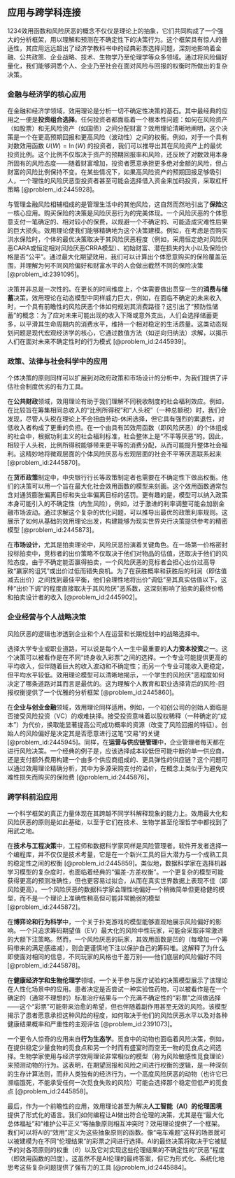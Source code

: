## 应用与跨学科连接

1234效用函数和风险厌恶的概念不仅仅是理论上的抽象，它们共同构成了一个强大的分析框架，用以理解和预测在不确定性下的决策行为。这个框架具有惊人的普适性，其应用远远超出了经济学教科书中的经典彩票选择问题，深刻地影响着金融、公共政策、企业战略、技术、生物学乃至伦理学等众多领域。通过将风险偏好量化，我们能够洞悉个人、企业乃至社会在面对风险与回报的权衡时所做出的复杂决策。

### 金融与经济学的核心应用

在金融和经济学领域，效用理论是分析一切不确定性决策的基石。其中最经典的应用之一便是**投资组合选择**。任何投资者都面临着一个根本性问题：如何在风险资产（如股票）和无风险资产（如国债）之间分配财富？效用理论清晰地阐明，这个决策是一个在更高预期回报和更高风险（波动性）之间的权衡。例如，对于一个具有对数效用函数 $U(W) = \ln(W)$ 的投资者，我们可以推导出其在风险资产上的最优投资比例。这个比例不仅取决于资产的预期回报率和风险，还反映了对数效用本身所固有的风险态度——随着财富增加，投资者愿意承担更多绝对金额的风险，但占财富的风险比例保持不变。在某些情况下，如果高风险资产的预期回报足够吸引人，一个理性的风险厌恶型投资者甚至可能会选择借入资金来加码投资，采取杠杆策略 [@problem_id:2445928]。

与管理金融风险相辅相成的是管理生活中的其他风险，这自然而然地引出了**保险**这一核心应用。购买保险的决策是风险厌恶行为的完美体现。一个风险厌恶的个体愿意支付一笔确定的、相对较小的保费，以规避一个不确定的、可能造成灾难性后果的巨大损失。效用理论使我们能够精确地为这个决策建模。例如，在考虑是否购买洪水保险时，个体的最优决策取决于其风险厌恶程度（例如，采用恒定绝对风险厌恶CARA或恒定相对风险厌恶CRRA模型）、初始财富、潜在损失的大小以及保险价格是否“公平”。通过最大化期望效用，我们可以计算出个体愿意购买的保险覆盖范围，并理解为何不同风险偏好和财富水平的人会做出截然不同的保险决策 [@problem_id:2391095]。

决策并非总是一次性的。在更长的时间维度上，个体需要做出贯穿一生的**消费与储蓄**决策。效用理论在动态模型中同样威力巨大，例如，在面临不确定的未来收入时，一个具有前瞻性的风险厌恶个体如何规划其消费路径？这引出了“预防性储蓄”的概念：为了应对未来可能出现的收入下降或意外支出，人们会选择储蓄更多，以平滑其生命周期内的消费水平，维持一个相对稳定的生活质量。这类动态规划问题是现代宏观经济学的核心，它通过数值方法（如逆向归纳法）求解，以揭示人们在面对未来不确定性时的行为模式 [@problem_id:2445939]。

### 政策、法律与社会科学中的应用

个体决策的原则同样可以扩展到对政府政策和市场设计的分析中，为我们提供了评估社会制度优劣的有力工具。

在**公共财政**领域，效用理论有助于我们理解不同税收制度的社会福利效应。例如，在比较旨在筹集相同总收入的“比例所得税”和“人头税”（一种总额税）时，我们会发现，尽管人头税在理论上不会扭曲劳动-休闲选择，但它具有强烈的累退性，对低收入者构成了更重的负担。在一个由具有凹效用函数（即风险厌恶）的个体组成的社会中，根据功利主义的社会福利标准，社会整体上是“不平等厌恶”的。因此，相较于人头税，比例所得税能够带来更平等的消费分配，从而可能提升整体社会福利。这精妙地将微观层面的个体风险厌恶与宏观层面的社会不平等厌恶联系起来 [@problem_id:2445870]。

在**货币政策**制定中，中央银行行长等政策制定者也需要在不确定性下做出权衡。他们的决策可以用一个旨在最大化社会效用函数的模型来刻画。这个效用函数通常包含对通货膨胀偏离目标和失业率偏离目标的惩罚。更有趣的是，模型可以纳入政策本身可能引入的不确定性（内生风险），例如，过于激进的利率调整可能会加剧金融市场波动。通过求解这个复杂的优化问题，可以推导出最优的政策利率规则。这展示了如何从基础的效用理论出发，构建能够为现实世界央行决策提供参考的精密模型 [@problem_id:2445873]。

在**市场设计**，尤其是拍卖理论中，风险厌恶扮演着关键角色。在一场第一价格密封投标拍卖中，竞标者的出价策略不仅取决于他们对物品的估值，还取决于他们的风险态度。由于不确定能否赢得拍卖，一个风险厌恶的竞标者会担心出价过高导致“赢家的诅咒”或出价过低而错失良机。为了在获胜概率和获胜后的利润（即估值减去出价）之间找到最佳平衡，他们会理性地将出价“调低”至其真实估值以下。这种“出价下调”的程度直接取决于其风险厌"恶系数，这深刻影响了拍卖的最终价格和拍卖设计者的收入 [@problem_id:2445902]。

### 企业经营与个人战略决策

风险厌恶的逻辑也渗透到企业和个人在运营和长期规划中的战略选择中。

选择大学专业或职业道路，可以说是每个人一生中最重要的**人力资本投资**之一。这个决策可以被看作是在不同“终身收入彩票”之间的选择。一个专业可能提供更高的平均收入，但伴随着巨大的收入波动和不确定性；而另一个专业可能收入更稳定，但平均水平较低。效用理论模型可以清晰地揭示，一个学生的风险厌"恶程度如何决定了哪条道路对其而言是最优的。这为理解个人教育和职业选择背后的风险-回报权衡提供了一个优雅的分析框架 [@problem_id:2445860]。

在**企业与创业金融**领域，效用理论同样适用。例如，一个初创公司的创始人面临是否接受风险投资（VC）的艰难抉择。接受投资意味着以股权稀释（一种确定的“成本”）为代价，换取能显著提高公司成功概率的资源（改变了风险回报的特征）。创始人的风险偏好是决定其是否愿意进行这笔“交易”的关键 [@problem_id:2445945]。同样，在**运营与供应链管理**中，企业管理者每天都在进行风险决策。一个经典的例子是，应该选择成本较低但可能中断的单一供应商，还是支付额外费用构建一个由多个供应商组成的、更具弹性的供应链？这个问题可以通过效用理论精确分析，其中为多源采购支付的溢价，在概念上类似于为避免灾难性损失而购买的保险费 [@problem_id:2445876]。

### 跨学科前沿应用

一个科学框架的真正力量体现在其跨越不同学科解释现象的能力上。效用最大化和风险厌恶的原则是如此基础，以至于它们在技术、生物学甚至伦理哲学中都找到了用武之地。

在**技术与工程决策**中，工程师和数据科学家同样是风险管理者。软件开发者选择一个编程库，并不仅仅是技术考量，它是在一个新兴工具的巨大潜力与一个成熟工具的稳定性之间的权衡 [@problem_id:2445859]。类似地，数据科学家在选择机器学习模型的复杂度时，也面临着经典的“偏差-方差权衡”。一个更复杂的模型可能获得更高的预测准确性，但也更容易过拟合，从而在真实世界数据上表现不佳（即风险更高）。一个风险厌恶的数据科学家会理性地偏好一个稍微简单但更稳健的模型，而不是一个理论上准确性稍高但可能非常脆弱的模型 [@problem_id:2445872]。

在**博弈论和行为科学**中，一个关于扑克游戏的模型能够直观地展示风险偏好的影响。一个只追求筹码期望值（EV）最大化的风险中性玩家，可能会采取非常激进的大额下注策略。然而，一个风险厌恶的玩家，其效用函数是凹的（每增加一个筹码带来的满足感递减），则会更谨慎地下注以保护自己的筹码堆。这解释了为什么即使面对相同的信息，不同玩家的风格也千差万别——他们底层的风险偏好不同 [@problem_id:2445878]。

在**健康经济学和生物伦理学**领域，一个关于参与医疗试验的决策模型展示了该理论在人性化场景中的应用。患者决定是否尝试一种实验性药物，可以被看作是在一个确定的（通常不理想的）标准治疗结果与一个充满不确定性的“彩票”之间做选择——这个“彩票”可能带来治愈的希望，但也伴随着副作用甚至无效的风险。该模型揭示了患者愿意承担这种风险的程度，如何取决于他们的风险厌恶水平以及对各种健康结果概率和严重性的主观评估 [@problem_id:2391073]。

一个更令人惊奇的应用来自**行为生态学**。觅食中的动物也面临着风险决策，例如，在提供稳定少量食物的觅食点和另一个时而有盛宴时而空无一物的觅食点之间选择。生物学家使用与经济学效用理论非常相似的模型（称为风险敏感性觅食理论）来预测动物的行为。这表明，在期望回报和风险之间进行权衡的逻辑，是一种深刻的生存计算法则，而非人类独有的经济行为。一个高度风险厌恶的动物（也许它已濒临饿死，不能承受任何一次觅食失败的风险）可能会选择那个稳定但低产的觅食点 [@problem_id:2445858]。

最后，作为一个前瞻性的应用，效用理论甚至为解决**人工智能（AI）的伦理困境**提供了形式化的语言。我们如何编程让AI做出符合伦理的决策，尤其是在“最大化总体福祉”和“维护公平正义”等抽象原则相互冲突时？效用理论提供了一个框架。我们可以将AI的“效用”定义为这些抽象原则的函数。像“电车难题”这样的场景就可以被建模为在不同“伦理结果”的彩票之间进行选择。AI的最终决策将取决于它被赋予的对各项原则的权重（$\theta$）以及它对实现这些伦理结果的不确定性的“厌恶”程度（即效用函数的凹度）。这虽然不是AI伦理的最终答案，但它为形式化、系统化地思考这些复杂问题提供了强有力的工具 [@problem_id:2445884]。